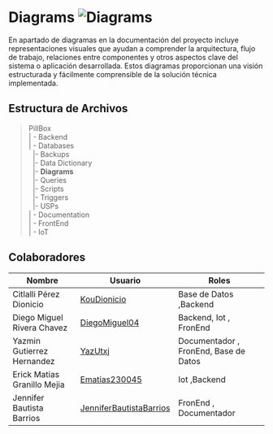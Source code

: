 # Diagrams ![Diagrams](https://img.shields.io/badge/Microsoft_Visio-3955A3?style=for-the-badge&logo=microsoft-visio&logoColor=white)


En apartado de diagramas en la documentación del proyecto incluye representaciones visuales que ayudan a comprender la arquitectura, flujo de trabajo, relaciones entre componentes y otros aspectos clave del sistema o aplicación desarrollada. Estos diagramas proporcionan una visión estructurada y fácilmente comprensible de la solución técnica implementada.

 

## Estructura de Archivos

>PillBox<br>
>| - Backend <br>
>| - Databases<br>
>&nbsp;&nbsp;|- Backups<br>
>&nbsp;&nbsp;|- Data Dictionary<br>
>&nbsp;&nbsp;|- **Diagrams**<br>
>&nbsp;&nbsp;|- Queries<br>
>&nbsp;&nbsp;|- Scripts<br>
>&nbsp;&nbsp;|- Triggers<br>
>&nbsp;&nbsp;|- USPs<br>
>| - Documentation<br>
>| - FrontEnd<br>
>| - IoT



## Colaboradores

| Nombre                        | Usuario             | Roles |
|-------------------------------|---------------------|--------|
|  Citlalli Pérez Dionicio |      [KouDionicio](https://github.com/KouDionicio)  |  Base de Datos ,Backend      |
|  Diego Miguel Rivera Chavez | [DiegoMiguel04](https://github.com/DiegoMiguel04)       |  Backend, Iot , FronEnd     |
|  Yazmin Gutierrez Hernandez | [YazUtxj](https://github.com/YazUtxj)            | Documentador , FronEnd,  Base de Datos   |
|  Erick Matias Granillo Mejia | [Ematias230045](https://github.com/Ematias230045)            | Iot ,Backend     |
|  Jennifer Bautista Barrios |[JenniferBautistaBarrios](https://github.com/JenniferBautistaBarrios)            | FronEnd , Documentador      |